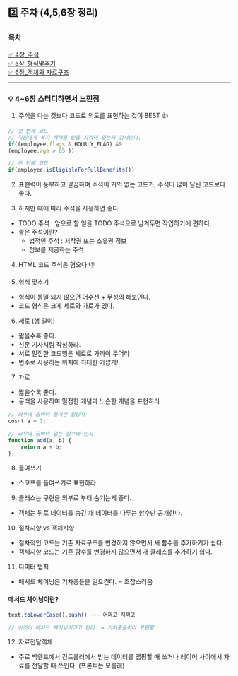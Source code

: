 ## 2️⃣ 주차 (4,5,6장 정리)

### 목차

[✅ 4장\_주석](./4장_주석.md)<br>
[✅ 5장\_형식맞추기](./5장_형식맞추기.md)<br>
[✅ 6장\_객체와 자료구조](./6장_객체와자료구조.md)

---

### 💡 4~6장 스터디하면서 느낀점

1. 주석을 다는 것보다 코드로 의도를 표현하는 것이 BEST 👍

```typescript
// 첫 번째 코드
// 직원에게 복지 혜탹을 받을 자격이 있는지 검사한다.
if((employee.flags & HOURLY_FLAG) &&
(employee.age > 65 ))

// 두 번째 코드
if(employee.isEligibleForFullBenefits())
```

2. 표현력이 풍부하고 깔끔하며 주석이 거의 없는 코드가, 주석이 많이 달린 코드보다 좋다.

3. 하지만 때에 따라 주석을 사용하면 좋다.

- TODO 주석 : 앞으로 할 일을 TODO 주석으로 남겨두면 작업하기에 편하다.
- 좋은 주석이란?
  - 법적인 주석 : 저작권 또는 소유권 정보
  - 정보를 제공하는 주석

4. HTML 코드 주석은 혐오다 👎

5. 형식 맞추기

- 형식이 통일 되지 않으면 어수선 + 무성의 해보인다.
- 코드 형식은 크게 세로와 가로가 있다.

6. 세로 (행 길이)

- 짧을수록 좋다.
- 신문 기사처럼 작성하라.
- 서로 밀집한 코드행은 세로로 가까이 두어라
- 변수로 사용하는 위치에 최대한 가깝게!

7. 가로

- 짧을수록 좋다.
- 공백을 사용하여 밀접한 개념과 느슨한 개념을 표현하라

```javascript
// 좌우에 공백이 들어간 할당자
cosnt a = 7;

// 좌우에 공백이 없는 함수와 인자
function add(a, b) {
    return a + b;
};
```

8. 들여쓰기

- 스코프를 들여쓰기로 표현하라

9. 클래스는 구현을 외부로 부터 숨기는게 좋다.

- 객체는 뒤로 데이터를 숨긴 채 데이터를 다루는 함수만 공개한다.

10. 절차지향 vs 객체지향

- 절차적인 코드는 기존 자료구조를 변경하지 않으면서 새 함수를 추가하기가 쉽다.
- 객체지향 코드는 기존 함수를 변경하지 않으면서 개 클래스를 추가하기 쉽다.

11. 디미터 법칙

- 메서드 체이닝은 기차충돌을 일으킨다. = 조잡스러움

#### 메서드 체이닝이란?

```javascript
text.toLowerCase().push() ~~~ 어쩌고 저쩌고

// 이것이 메서드 체이닝이라고 한다. = 기차충돌이라 표현함
```

12. 자료전달객체

- 주로 백엔드에서 컨트롤러에서 받는 데이터를 맵핑할 때 쓰거나 레이어 사이에서 자료를 전달할 때 쓰인다. (프론트는 모를래)
